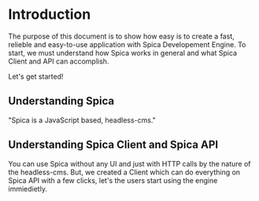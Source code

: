 # Introduction

The purpose of this document is to show how easy is to create a fast, relieble and easy-to-use application with Spica Developement Engine. To start, we must understand how Spica works in general and what Spica Client and API can accomplish.

Let's get started!

## Understanding Spica

"Spica is a JavaScript based, headless-cms."

## Understanding Spica Client and Spica API

You can use Spica without any UI and just with HTTP calls by the nature of the headless-cms. But, we created a Client which can do everything on Spica API with a few clicks, let's the users start using the engine immiedietly.

